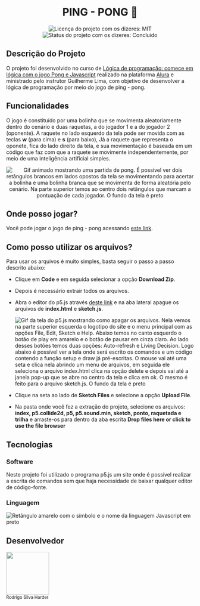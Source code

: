 
<h1 align="center">PING - PONG 🏓</h1>

<div>
  <p align="center">
    <img alt="Licença do projeto com os dizeres: MIT" src="https://img.shields.io/github/license/RodrigoHarder/Pong.svg">
    <img alt="Status do projeto com os dizeres: Concluído" src="https://img.shields.io/static/v1?label=Status&message=Concluído &color=blue">
  </p>
</div>

## Descrição do Projeto

O projeto foi desenvolvido no curso de [Lógica de programação: comece em lógica com o jogo Pong e Javascript](https://cursos.alura.com.br/course/pong-javascript) realizado na plataforma [Alura](https://www.alura.com.br/) e ministrado pelo instrutor Guilherme Lima, com objetivo de desenvolver a lógica de programação por meio do jogo de ping - pong. 

## Funcionalidades 

O jogo é constituído por uma bolinha que se movimenta aleatoriamente dentro do cenário e duas raquetas, a do jogador 1 e a do jogador 2 (oponente). A raquete no lado esquerdo da tela pode ser movida com as teclas **w** (para cima) e **s** (para baixo), Já a raquete que representa o oponete, fica do lado direito da tela, e sua movimentação é baseada em um código que faz com que a raquete se movimente independentemente, por meio de uma inteligência artificial simples.

<p align="center">
  <img alt= "Gif animado mostrando uma partida de pong. É possível ver dois retângulos brancos em lados opostos da tela se movimentando para acertar a bolinha e uma bolinha branca que se movimenta de forma aleatória pelo cenário. Na parte superior temos ao centro dois retângulos que marcam a pontuação de cada jogador. O fundo da tela é preto" src="http://imgur.com/bUvPJoJ.gif" >
</p>

## Onde posso jogar?

Você pode jogar o jogo de ping - pong acessando [este link](https://editor.p5js.org/rodrigosilvaharder/full/c6ijbLDA_).

## Como posso utilizar os arquivos?

Para usar os arquivos é muito simples, basta seguir o passo a passo descrito abaixo:
- Clique em **Code** e em seguida selecionar a opção **Download Zip**. 
- Depois é necessário extrair todos os arquivos.
- Abra o editor do p5.js através [deste link](https://p5js.org/) e na aba lateral apague os arquivos de **index.html** e **sketch.js**.

  <img alt="Gif da tela do p5.js mostrando como apagar os arquivos. Nela vemos na parte superior esquerda o logotipo do site e o menu principal com as opções File, Edit, Sketch e Help. Abaixo temos  no canto esquerdo o botão de play em amarelo e o botão de pausar em cinza claro. Ao lado desses botões temos duas opções: Auto-refresh e Living Decision. Logo abaixo é possível ver a tela onde será escrito os comandos e um código contendo a função setup e draw já pré-escritas. O mouse vai até uma seta e clica nela abrindo um menu de arquivos, em seguida ele seleciona o arquivo index.html clica na opção delete e depois vai até a janela pop-up que se abre no centro da tela e clica em ok. O mesmo é feito para o arquivo sketch.js. O fundo da tela é preto" src="https://imgur.com/mhmcMfV.gif">


- Clique na seta ao lado de **Sketch Files** e selecione a opção **Upload File**.
- Na pasta onde você fez a extração do projeto, selecione os arquivos: **index, p5.collide2d, p5, p5.sound.min, sketch, ponto, raquetada e trilha** e arraste-os para dentro da aba escrita **Drop files here or click to use the file browser**

## Tecnologias

### Software

Neste projeto foi utilizado o programa p5.js um site onde é possível realizar a escrita de comandos sem que haja necessidade de baixar qualquer editor de código-fonte.

### Linguagem 

<img alt="Retângulo amarelo com o símbolo e o nome da linguagem Javascript em preto" src="https://img.shields.io/badge/JavaScript-323330?style=for-the-badge&logo=javascript&logoColor=F7DF1E">

## Desenvolvedor

[<img src="https://avatars.githubusercontent.com/u/114362538?v=4" width=115><br><sub>Rodrigo Silva Harder</sub>](https://github.com/RodrigoHarder)




